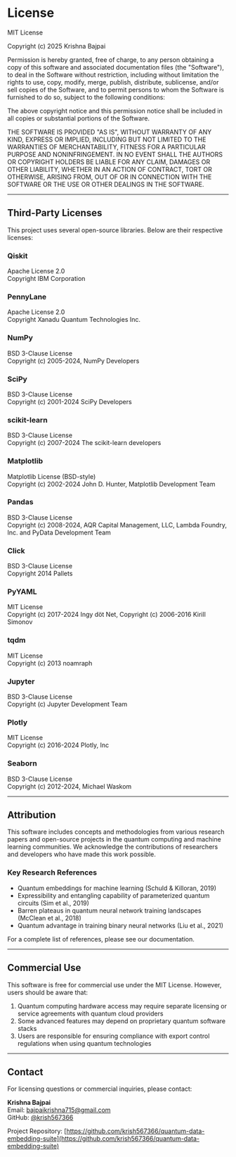 # License

MIT License

Copyright (c) 2025 Krishna Bajpai

Permission is hereby granted, free of charge, to any person obtaining a copy
of this software and associated documentation files (the "Software"), to deal
in the Software without restriction, including without limitation the rights
to use, copy, modify, merge, publish, distribute, sublicense, and/or sell
copies of the Software, and to permit persons to whom the Software is
furnished to do so, subject to the following conditions:

The above copyright notice and this permission notice shall be included in all
copies or substantial portions of the Software.

THE SOFTWARE IS PROVIDED "AS IS", WITHOUT WARRANTY OF ANY KIND, EXPRESS OR
IMPLIED, INCLUDING BUT NOT LIMITED TO THE WARRANTIES OF MERCHANTABILITY,
FITNESS FOR A PARTICULAR PURPOSE AND NONINFRINGEMENT. IN NO EVENT SHALL THE
AUTHORS OR COPYRIGHT HOLDERS BE LIABLE FOR ANY CLAIM, DAMAGES OR OTHER
LIABILITY, WHETHER IN AN ACTION OF CONTRACT, TORT OR OTHERWISE, ARISING FROM,
OUT OF OR IN CONNECTION WITH THE SOFTWARE OR THE USE OR OTHER DEALINGS IN THE
SOFTWARE.

---

## Third-Party Licenses

This project uses several open-source libraries. Below are their respective licenses:

### Qiskit
Apache License 2.0  
Copyright IBM Corporation

### PennyLane
Apache License 2.0  
Copyright Xanadu Quantum Technologies Inc.

### NumPy
BSD 3-Clause License  
Copyright (c) 2005-2024, NumPy Developers

### SciPy
BSD 3-Clause License  
Copyright (c) 2001-2024 SciPy Developers

### scikit-learn
BSD 3-Clause License  
Copyright (c) 2007-2024 The scikit-learn developers

### Matplotlib
Matplotlib License (BSD-style)  
Copyright (c) 2002-2024 John D. Hunter, Matplotlib Development Team

### Pandas
BSD 3-Clause License  
Copyright (c) 2008-2024, AQR Capital Management, LLC, Lambda Foundry, Inc. and PyData Development Team

### Click
BSD 3-Clause License  
Copyright 2014 Pallets

### PyYAML
MIT License  
Copyright (c) 2017-2024 Ingy döt Net, Copyright (c) 2006-2016 Kirill Simonov

### tqdm
MIT License  
Copyright (c) 2013 noamraph

### Jupyter
BSD 3-Clause License  
Copyright (c) Jupyter Development Team

### Plotly
MIT License  
Copyright (c) 2016-2024 Plotly, Inc

### Seaborn
BSD 3-Clause License  
Copyright (c) 2012-2024, Michael Waskom

---

## Attribution

This software includes concepts and methodologies from various research papers and open-source projects in the quantum computing and machine learning communities. We acknowledge the contributions of researchers and developers who have made this work possible.

### Key Research References

- Quantum embeddings for machine learning (Schuld & Killoran, 2019)
- Expressibility and entangling capability of parameterized quantum circuits (Sim et al., 2019)
- Barren plateaus in quantum neural network training landscapes (McClean et al., 2018)
- Quantum advantage in training binary neural networks (Liu et al., 2021)

For a complete list of references, please see our documentation.

---

## Commercial Use

This software is free for commercial use under the MIT License. However, users should be aware that:

1. Quantum computing hardware access may require separate licensing or service agreements with quantum cloud providers
2. Some advanced features may depend on proprietary quantum software stacks
3. Users are responsible for ensuring compliance with export control regulations when using quantum technologies

---

## Contact

For licensing questions or commercial inquiries, please contact:

**Krishna Bajpai**  
Email: bajpaikrishna715@gmail.com  
GitHub: [@krish567366](https://github.com/krish567366)

Project Repository: [https://github.com/krish567366/quantum-data-embedding-suite](https://github.com/krish567366/quantum-data-embedding-suite)
